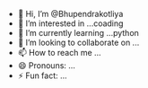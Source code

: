 - 👋 Hi, I’m @Bhupendrakotliya
- 👀 I’m interested in ...coading 
- 🌱 I’m currently learning ...python 
- 💞️ I’m looking to collaborate on ...
- 📫 How to reach me ...
- 😄 Pronouns: ...
- ⚡ Fun fact: ...

<!---
Bhupendrakotliya/Bhupendrakotliya is a ✨ special ✨ repository because its `README.md` (this file) appears on your GitHub profile.
You can click the Preview link to take a look at your changes.
--->
